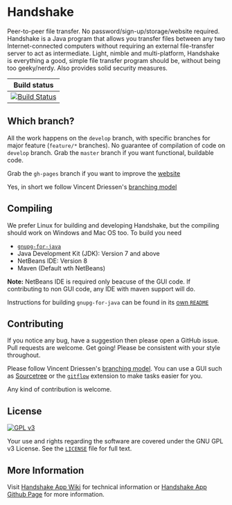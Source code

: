 Handshake
=========
Peer-to-peer file transfer. No password/sign-up/storage/website required. Handshake is a Java program that allows you transfer
files between any two Internet-connected computers without requiring an external file-transfer server to act as intermediate.
Light, nimble and multi-platform, Handshake is everything a good, simple file transfer program should be, without being too 
geeky/nerdy. Also provides solid security measures.

| Build status |
| -------------------- |
|[![Build Status](https://travis-ci.org/SecureHandshake/HandshakeApp.svg?branch=develop)](https://travis-ci.org/SecureHandshake/HandshakeApp)

Which branch?
------------
All the work happens on the `develop` branch, with specific branches for major feature (`feature/*` branches). No guarantee
of compilation of code on `develop` branch. Grab the `master` branch if you want functional, buildable code.

Grab the `gh-pages` branch if you want to improve the [website](http://securehandshake.github.io/HandshakeApp)

Yes, in short we follow Vincent Driessen's [branching model](http://nvie.com/posts/a-successful-git-branching-model/)

Compiling
--------
We prefer Linux for building and developing Handshake, but the compiling should work on Windows and Mac OS too.
To build you need
* [`gnupg-for-java`](http://github.com/SecureHandshake/gnupg-for-java)
* Java Development Kit (JDK): Version 7 and above
* NetBeans IDE: Version 8
* Maven (Default wth NetBeans)

**Note:** NetBeans IDE is required only beacuse of the GUI code. If contributing to non GUI code, any IDE with maven support 
will do.

Instructions for building `gnupg-for-java` can be found in its [own `README`](https://github.com/SecureHandshake/gnupg-for-java/blob/master/README.md)

Contributing
------------
If you notice any bug, have a suggestion then please open a GitHub issue. Pull requests are welcome. Get going! Please be 
consistent with your style throughout.

Please follow Vincent Driessen's [branching model](http://nvie.com/posts/a-successful-git-branching-model/). You can use a
GUI such as [Sourcetree](http://sourcetreeapp.com) or the [`gitflow`](https://github.com/nvie/gitflow) extension to make 
tasks easier for you.

Any kind of contribution is welcome.

License
-------
[![GPL v3](https://www.gnu.org/graphics/gplv3-127x51.png)](http://www.gnu.org/copyleft/gpl.html)

Your use and rights regarding the software are covered under the GNU GPL v3 License. See the
[`LICENSE`](https://github.com/SecureHandshake/HandshakeApp/blob/develop/LICENSE) file for full text.

More Information
----------------
Visit [Handshake App Wiki](https://github.com/SecureHandshake/HandshakeApp/wiki) for technical information or [Handshake App Github Page](http://securehandshake.github.io/HandshakeApp/) for more information.
